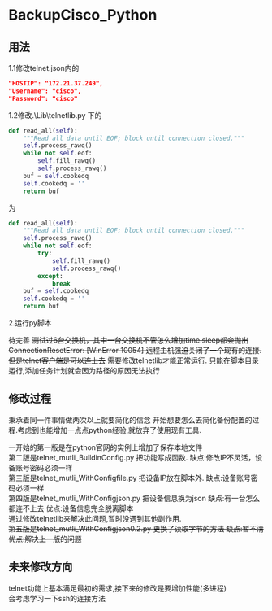 # BackupCisco_Python

## 用法

1.1修改telnet.json内的
```json
"HOSTIP": "172.21.37.249",
"Username": "cisco",
"Password": "cisco"
```
1.2修改.\Lib\telnetlib.py 下的
```python
def read_all(self):
    """Read all data until EOF; block until connection closed."""
    self.process_rawq()
    while not self.eof:
        self.fill_rawq()
        self.process_rawq()
    buf = self.cookedq
    self.cookedq = ''
    return buf
```
为

```python
def read_all(self):
    """Read all data until EOF; block until connection closed."""
    self.process_rawq()
    while not self.eof:
        try:
            self.fill_rawq()
            self.process_rawq()
        except:
            break
    buf = self.cookedq
    self.cookedq = ''
    return buf
```

2.运行py脚本

待完善
~~测试过6台交换机，其中一台交换机不管怎么增加time.sleep都会抛出 ConnectionResetError: [WinError 10054] 远程主机强迫关闭了一个现有的连接.
但是telnet客户端是可以连上去~~
需要修改telnetlib才能正常运行.
只能在脚本目录运行,添加任务计划就会因为路径的原因无法执行



## 修改过程

秉承着同一件事情做两次以上就要简化的信念
开始想要怎么去简化备份配置的过程.考虑到也能增加一点点python经验,就放弃了使用现有工具.

一开始的第一版是在python官网的实例上增加了保存本地文件  
第二版是telnet_mutli_BuildinConfig.py 把功能写成函数. 缺点:修改IP不灵活，设备账号密码必须一样  
第三版是telnet_mutli_WithConfigfile.py 把设备IP放在脚本外. 缺点:设备账号密码必须一样  
第四版是telnet_mutli_WithConfigjson.py 把设备信息换为json 缺点:有一台怎么都连不上去 优点:设备信息完全脱离脚本  
通过修改telnetlib来解决此问题,暂时没遇到其他副作用.  
~~第五版是telnet_mutli_WithConfigjson0.2.py 更换了读取字节的方法 缺点:暂不清 优点:解决上一版的问题~~ 


## 未来修改方向

telnet功能上基本满足最初的需求,接下来的修改是要增加性能(多进程)  
会考虑学习一下ssh的连接方法
